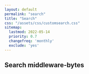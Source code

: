 ```yaml
---
layout: default
permalink: "search"
title: "Search"
css: "/assets/css/customsearch.css"
sitemap:
  lastmod: 2022-05-14
  priority: 0.7
  changefreq: 'monthly'
  exclude: 'yes'
---
```


## Search middleware-bytes

<div id="google-custom-search">
<script>
  (function() {
    var cx = '009752839592299086617:ra7nbqw5yfo';
    var gcse = document.createElement('script');
    gcse.type = 'text/javascript';
    gcse.async = true;
    gcse.src = (document.location.protocol == 'https:' ? 'https:' : 'http:') +
        '//www.google.com/cse/cse.js?cx=' + cx;
    var s = document.getElementsByTagName('script')[0];
    s.parentNode.insertBefore(gcse, s);
  })();
</script>
<gcse:searchbox></gcse:searchbox>
<gcse:searchresults></gcse:searchresults>
</div>